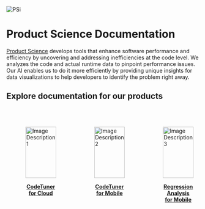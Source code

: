 <style>
.md-sidebar {
    display: none;
}
.md-main {
    margin-left: auto;
}
</style>


![PSi](images/psi.svg)  

# Product Science Documentation

[Product Science](https://www.productscience.ai/) 
develops tools that enhance software performance and efficiency 
by uncovering and addressing inefficiencies at the code level. 
We analyzes the code and 
actual runtime data to pinpoint performance issues. Our AI enables us 
to do it more efficiently by providing unique insights for data 
visualizations to help developers to identify the problem 
right away.


## Explore documentation for our products

<div style="display: flex;">
  <div style="flex: 1; padding: 50px;">
    <a href="cloud/overview">
        <img src="/images/Cloud.png" alt="Image Description 1" style="width:100%;">
        <p style="text-align: center; font-weight: bold;">CodeTuner for Cloud</p>
    </a>
  </div>
  <div style="flex: 1; padding: 50px;">
    <a href="mobile/overview">
        <img src="/images/Mobile.png" alt="Image Description 2" style="width:100%;">
        <p style="text-align: center; font-weight: bold;">CodeTuner for Mobile</p>
    </a>
  </div>
  <div style="flex: 1; padding: 50px;">
    <a href="ra/overview">
        <img src="/images/Regression.png" alt="Image Description 3" style="width:100%;">
        <p style="text-align: center; font-weight: bold;">Regression Analysis for Mobile</p>
    </a>
  </div>
</div>
